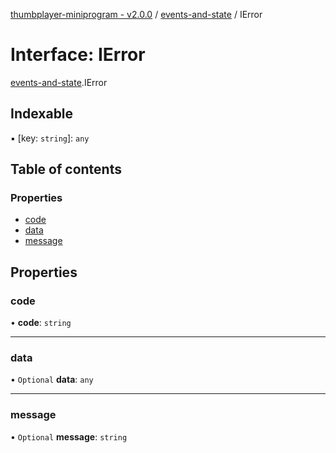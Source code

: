 [thumbplayer-miniprogram - v2.0.0](../README.md) / [events-and-state](../modules/events_and_state.md) / IError

# Interface: IError

[events-and-state](../modules/events_and_state.md).IError

## Indexable

▪ [key: `string`]: `any`

## Table of contents

### Properties

- [code](events_and_state.IError.md#code)
- [data](events_and_state.IError.md#data)
- [message](events_and_state.IError.md#message)

## Properties

### code

• **code**: `string`

___

### data

• `Optional` **data**: `any`

___

### message

• `Optional` **message**: `string`
